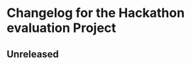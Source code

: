 <!--
Entry with Issues, Pull Request, Author
Example:
- new time entry added #0000 !0000 @BibaltiK
-->
# Changelog for the Hackathon evaluation Project

<!--Example -->

<!-- ### Added --><!-- for new feature --> 

<!-- ### Changed --><!-- for changes in existing functionality. -->

<!-- ### Deprecated --><!-- for soon-to-be removed features -->

<!-- ### Removed --><!-- for now removed features -->

<!-- ### Fixed --><!-- for any bug fixes. -->

<!-- ### Security --><!-- in case of vulnerabilities.  -->

## Unreleased

<!-- ### Added --><!-- for new feature --> 

<!-- ### Changed --><!-- for changes in existing functionality. -->

<!-- ### Deprecated --><!-- for soon-to-be removed features -->

<!-- ### Removed --><!-- for now removed features -->

<!-- ### Fixed --><!-- for any bug fixes. -->

<!-- ### Security --><!-- in case of vulnerabilities.  -->
